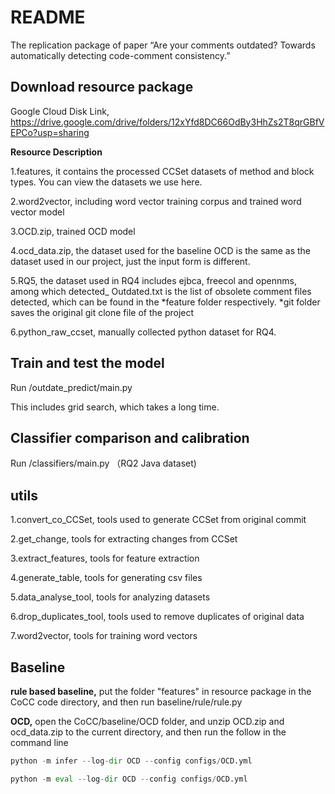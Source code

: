 # README
The replication package of paper “Are your comments outdated? Towards automatically detecting code-comment consistency.”

## Download resource package 
Google Cloud Disk Link, https://drive.google.com/drive/folders/12xYfd8DC66OdBy3HhZs2T8qrGBfVEPCo?usp=sharing

**Resource Description**

1.features, it contains the processed CCSet datasets of method and block types. You can view the datasets we use here.

2.word2vector, including word vector training corpus and trained word vector model

3.OCD.zip, trained OCD model

4.ocd_data.zip, the dataset used for the baseline OCD is the same as the dataset used in our project, just the input form is different.

5.RQ5, the dataset used in RQ4 includes ejbca, freecol and opennms, among which detected_ Outdated.txt is the list of obsolete comment files detected, which can be found in the *feature folder respectively.  *git folder saves the original git clone file of the project

6.python_raw_ccset, manually collected python dataset for RQ4.

## Train and test the model
Run /outdate_predict/main.py

This includes grid search, which takes a long time.
## Classifier comparison and calibration
Run /classifiers/main.py （RQ2 Java dataset)

## utils
1.convert_co_CCSet, tools used to generate CCSet from original commit

2.get_change, tools for extracting changes from CCSet

3.extract_features, tools for feature extraction

4.generate_table, tools for generating csv files

5.data_analyse_tool, tools for analyzing datasets

6.drop_duplicates_tool, tools used to remove duplicates of original data

7.word2vector, tools for training word vectors
## Baseline
**rule based baseline,**
put the folder "features" in resource package in the CoCC code directory, and then run baseline/rule/rule.py

**OCD,**
open the CoCC/baseline/OCD folder, and unzip OCD.zip and ocd_data.zip to the current directory, and then run the follow in the command line
```python
python -m infer --log-dir OCD --config configs/OCD.yml

python -m eval --log-dir OCD --config configs/OCD.yml
```
